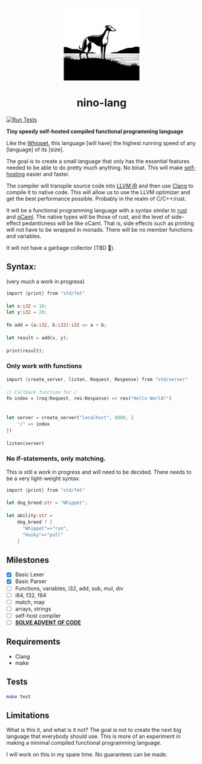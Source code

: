 <div>
    <p align="center"><img src="logo.png" height="200px" width="200px" /></p>
    <h1 align="center">nino-lang</h1>
</div>

[![Run Tests](https://github.com/ridulfo/nino-lang/actions/workflows/on-main.yaml/badge.svg)](https://github.com/ridulfo/nino-lang/actions/workflows/on-main.yaml)

**Tiny speedy self-hosted compiled functional programming language**

Like the [Whippet](https://en.wikipedia.org/wiki/Whippet), this language [will have] the highest running speed of any [language] of its [size].

The goal is to create a small language that only has the essential features needed to be able to do pretty much anything. No bloat. This will make [self-hosting](<https://en.wikipedia.org/wiki/Self-hosting_(compilers)>) easier and faster.

The compiler will transpile source code into [LLVM IR](https://en.wikipedia.org/wiki/LLVM#Intermediate_representation) and then use [Clang](https://en.wikipedia.org/wiki/Clang) to compile it to native code. This will allow us to use the LLVM optimizer and get the best performance possible. Probably in the realm of C/C++/rust.

It will be a functional programming language with a syntax similar to [rust](<https://en.wikipedia.org/wiki/Rust_(programming_language)#Syntax_and_features>) and [oCaml](https://en.wikipedia.org/wiki/OCaml#Code_examples). The native types will be those of rust, and the level of side-effect pedanticness will be like oCaml. That is, side effects such as printing will not have to be wrapped in monads. There will be no member functions and variables.

It will not have a garbage collector (TBD 🤨).

## Syntax:

(very much a work in progress)

```Rust
import {print} from "std/fmt"

let x:i32 = 10;
let y:i32 = 20;

fn add = (a:i32, b:i32):i32 => a + b;

let result = add(x, y);

print(result);
```

### Only work with functions

```Rust
import {create_server, listen, Request, Response} from "std/server"

// Callback function for /
fn index = (req:Request, res:Response) => res("Hello World!")


let server = create_server("localhost", 8080, {
    "/" => index
})

listen(server)
```

### No if-statements, only matching.

This is still a work in progress and will need to be decided. There needs to be a very light-weight syntax.

```Rust
import {print} from "std/fmt"

let dog_breed:str = "Whippet";

let ability:str =
    dog_breed ? {
      "Whippet"=>"run",
      "Husky"=>"pull"
    }


```

## Milestones

- [x] Basic Lexer
- [x] Basic Parser
- [ ] Functions, variables, i32, add, sub, mul, div
- [ ] i64, f32, f64
- [ ] match, map
- [ ] arrays, strings
- [ ] self-host compiler
- [ ] [**SOLVE ADVENT OF CODE**](https://time-since.nicolo.io/#/20231201-000000?title=Advent+of+code)

## Requirements

- Clang
- make

## Tests

```bash
make test
```

## Limitations

What is this it, and what is it not?
The goal is not to create the next big language that everybody should use. This is more of an experiment in making a minimal compiled functional programming language.

I will work on this in my spare time. No guarantees can be made.
